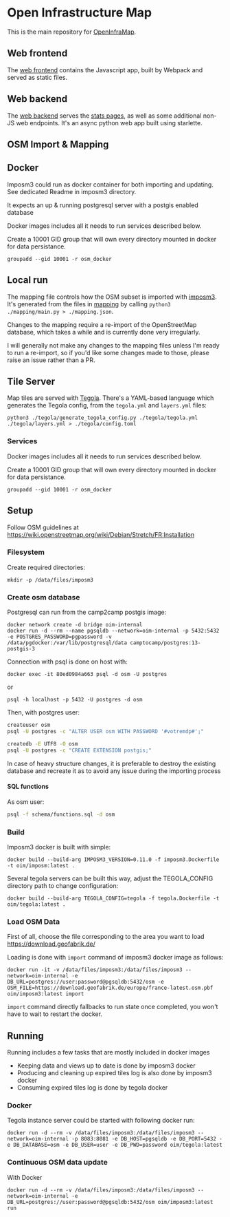 # Open Infrastructure Map
This is the main repository for [OpenInfraMap](https://openinframap.org).

## Web frontend

The [web frontend](web) contains the Javascript app, built by Webpack and served as static files.

## Web backend

The [web backend](web-backend) serves the [stats pages](https://openinframap.org/stats), as well as some additional non-JS web endpoints. It's an async python web app built using starlette.

## OSM Import & Mapping

## Docker

Imposm3 could run as docker container for both importing and updating.  
See dedicated Readme in imposm3 directory.

It expects an up & running postgresql server with a postgis enabled database

Docker images includes all it needs to run services described below.

Create a 10001 GID group that will own every directory mounted in docker for data persistance.
```
groupadd --gid 10001 -r osm_docker
```

## Local run

The mapping file controls how the OSM subset is imported with
[imposm3](https://imposm.org/docs/imposm3/latest/). It's generated from the files in [mapping](mapping)
by calling `python3 ./mapping/main.py > ./mapping.json`.

Changes to the mapping require a re-import of the OpenStreetMap database, which takes
a while and is currently done very irregularly.

I will generally not make any changes to the mapping files unless I'm ready to run a re-import, so if you'd like some changes made to those, please raise an issue rather than a PR.

## Tile Server

Map tiles are served with [Tegola](https://tegola.io/). There's a YAML-based language
which generates the Tegola config, from the `tegola.yml` and `layers.yml` files:

`python3 ./tegola/generate_tegola_config.py ./tegola/tegola.yml ./tegola/layers.yml > ./tegola/config.toml`

### Services

Docker images includes all it needs to run services described below.

Create a 10001 GID group that will own every directory mounted in docker for data persistance.
```
groupadd --gid 10001 -r osm_docker
```

## Setup
Follow OSM guidelines at https://wiki.openstreetmap.org/wiki/Debian/Stretch/FR:Installation

### Filesystem

Create required directories:
```
mkdir -p /data/files/imposm3
```

### Create osm database

Postgresql can run from the camp2camp postgis image:
```
docker network create -d bridge oim-internal
docker run -d --rm --name pgsqldb --network=oim-internal -p 5432:5432 -e POSTGRES_PASSWORD=pgpassword -v /data/pgdocker:/var/lib/postgresql/data camptocamp/postgres:13-postgis-3
```

Connection with psql is done on host with:
```
docker exec -it 80ed0984a663 psql -d osm -U postgres
```
or
```
psql -h localhost -p 5432 -U postgres -d osm
```

Then, with postgres user:

```sh
createuser osm
psql -U postgres -c "ALTER USER osm WITH PASSWORD '#votremdp#';"

createdb -E UTF8 -O osm
psql -U postgres -c "CREATE EXTENSION postgis;" 
```

In case of heavy structure changes, it is preferable to destroy the existing database and recreate it as to avoid any issue during the importing process

#### SQL functions

As osm user:

```sh
psql -f schema/functions.sql -d osm
```

### Build

Imposm3 docker is built with simple:
```
docker build --build-arg IMPOSM3_VERSION=0.11.0 -f imposm3.Dockerfile -t oim/imposm:latest .
```

Several tegola servers can be built this way, adjust the TEGOLA_CONFIG directory path to change configuration:
```
docker build --build-arg TEGOLA_CONFIG=tegola -f tegola.Dockerfile -t oim/tegola:latest .
```

### Load OSM Data
First of all, choose the file corresponding to the area you want to load https://download.geofabrik.de/

Loading is done with `import` command of imposm3 docker image as follows:
```
docker run -it -v /data/files/imposm3:/data/files/imposm3 --network=oim-internal -e DB_URL=postgres://user:password@pgsqldb:5432/osm -e OSM_FILE=https://download.geofabrik.de/europe/france-latest.osm.pbf oim/imposm3:latest import
```

`import` command directly fallbacks to run state once completed, you won't have to wait to restart the docker.

## Running

Running includes a few tasks that are mostly included in docker images
* Keeping data and views up to date is done by imposm3 docker
* Producing and cleaning up expired tiles log is also done by imposm3 docker
* Consuming expired tiles log is done by tegola docker

### Docker

Tegola instance server could be started with following docker run:
```
docker run -d --rm -v /data/files/imposm3:/data/files/imposm3 --network=oim-internal -p 8083:8081 -e DB_HOST=pgsqldb -e DB_PORT=5432 -e DB_DATABASE=osm -e DB_USER=user -e DB_PWD=password oim/tegola:latest
```

### Continuous OSM data update

With Docker
```
docker run -d --rm -v /data/files/imposm3:/data/files/imposm3 --network=oim-internal -e DB_URL=postgres://user:password@pgsqldb:5432/osm oim/imposm3:latest run
```